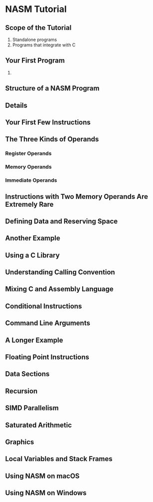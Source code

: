 # NASM Tutorial #
## Scope of the Tutorial ##
1. Standalone programs
2. Programs that integrate with C

## Your First Program ##
1. 

## Structure of a NASM Program ##
## Details ##
## Your First Few Instructions ##
## The Three Kinds of Operands ##
### Register Operands ###
### Memory Operands ###
### Immediate Operands ###
## Instructions with Two Memory Operands Are Extremely Rare ##
## Defining Data and Reserving Space ##
## Another Example ##
## Using a C Library ##
## Understanding Calling Convention ##
## Mixing C and Assembly Language ##
## Conditional Instructions ##
## Command Line Arguments ##
## A Longer Example ##
## Floating Point Instructions ##
## Data Sections ##
## Recursion ##
## SIMD Parallelism ##
## Saturated Arithmetic ##
## Graphics ##
## Local Variables and Stack Frames ##
## Using NASM on macOS ##
## Using NASM on Windows ##
